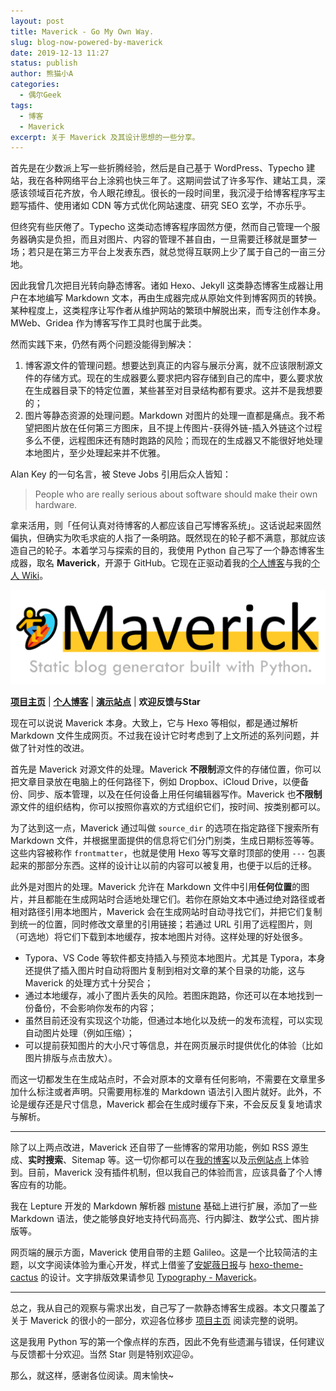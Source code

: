 ```yaml
---
layout: post
title: Maverick - Go My Own Way.
slug: blog-now-powered-by-maverick
date: 2019-12-13 11:27
status: publish
author: 熊猫小A
categories: 
  - 偶尔Geek
tags: 
  - 博客
  - Maverick
excerpt: 关于 Maverick 及其设计思想的一些分享。
---
```


首先是在少数派上写一些折腾经验，然后是自己基于 WordPress、Typecho 建站，我在各种网络平台上涂鸦也快三年了。这期间尝试了许多写作、建站工具，深感该领域百花齐放，令人眼花缭乱。很长的一段时间里，我沉浸于给博客程序写主题写插件、使用诸如 CDN 等方式优化网站速度、研究 SEO 玄学，不亦乐乎。

但终究有些厌倦了。Typecho 这类动态博客程序固然方便，然而自己管理一个服务器确实是负担，而且对图片、内容的管理不甚自由，一旦需要迁移就是噩梦一场；若只是在第三方平台上发表东西，就总觉得互联网上少了属于自己的一亩三分地。

因此我曾几次把目光转向静态博客。诸如 Hexo、Jekyll 这类静态博客生成器让用户在本地编写 Markdown 文本，再由生成器完成从原始文件到博客网页的转换。某种程度上，这类程序让写作者从维护网站的繁琐中解脱出来，而专注创作本身。MWeb、Gridea 作为博客写作工具时也属于此类。

然而实践下来，仍然有两个问题没能得到解决：

1. 博客源文件的管理问题。想要达到真正的内容与展示分离，就不应该限制源文件的存储方式。现在的生成器要么要求把内容存储到自己的库中，要么要求放在生成器目录下的特定位置，某些甚至对目录结构都有要求。这并不是我想要的；
2. 图片等静态资源的处理问题。Markdown 对图片的处理一直都是痛点。我不希望把图片放在任何第三方图床，且不提上传图片-获得外链-插入外链这个过程多么不便，远程图床还有随时跑路的风险；而现在的生成器又不能很好地处理本地图片，至少处理起来并不优雅。

Alan Key 的一句名言，被 Steve Jobs 引用后众人皆知：

> People who are really serious about software should make their own hardware.

拿来活用，则「任何认真对待博客的人都应该自己写博客系统」。这话说起来固然偏执，但确实为吹毛求疵的人指了一条明路。既然现在的轮子都不满意，那就应该造自己的轮子。本着学习与探索的目的，我使用 Python 自己写了一个静态博客生成器，取名 **Maverick**，开源于 GitHub。它现在正驱动着我的[个人博客](https://blog.imalan.cn/)与我的[个人 Wiki](https://wiki.imalan.cn/)。

![](./assets/Maverick-Banner-1.png)

[**项目主页**](https://github.com/AlanDecode/Maverick) | [**个人博客**](https://blog.imalan.cn/) | [**演示站点**](https://alandecode.github.io/Maverick/) | **欢迎反馈与Star**

现在可以说说 Maverick 本身。大致上，它与 Hexo 等相似，都是通过解析 Markdown 文件生成网页。不过我在设计它时考虑到了上文所述的系列问题，并做了针对性的改进。

首先是 Maverick 对源文件的处理。Maverick **不限制**源文件的存储位置，你可以把文章目录放在电脑上的任何路径下，例如 Dropbox、iCloud Drive，以便备份、同步、版本管理，以及在任何设备上用任何编辑器写作。Maverick 也**不限制**源文件的组织结构，你可以按照你喜欢的方式组织它们，按时间、按类别都可以。

为了达到这一点，Maverick 通过叫做 `source_dir` 的选项在指定路径下搜索所有 Markdown 文件，并根据里面提供的信息将它们分门别类，生成日期标签等等。这些内容被称作 `frontmatter`，也就是使用 Hexo 等写文章时顶部的使用 `---` 包裹起来的那部分东西。这样的设计让以前的内容可以被复用，也便于以后的迁移。

此外是对图片的处理。Maverick 允许在 Markdown 文件中引用**任何位置**的图片，并且都能在生成网站时合适地处理它们。若你在原始文本中通过绝对路径或者相对路径引用本地图片，Maverick 会在生成网站时自动寻找它们，并把它们复制到统一的位置，同时修改文章里的引用链接；若通过 URL 引用了远程图片，则（可选地）将它们下载到本地缓存，按本地图片对待。这样处理的好处很多。

* Typora、VS Code 等软件都支持插入与预览本地图片。尤其是 Typora，本身还提供了插入图片时自动将图片复制到相对文章的某个目录的功能，这与 Maverick 的处理方式十分契合；
* 通过本地缓存，减小了图片丢失的风险。若图床跑路，你还可以在本地找到一份备份，不会影响你发布的内容；
* 虽然目前还没有实现这个功能，但通过本地化以及统一的发布流程，可以实现自动图片处理（例如压缩）；
* 可以提前获知图片的大小尺寸等信息，并在网页展示时提供优化的体验（比如图片排版与点击放大）。

而这一切都发生在生成站点时，不会对原本的文章有任何影响，不需要在文章里多加什么标注或者声明。只需要用标准的 Markdown 语法引入图片就好。此外，不论是缓存还是尺寸信息，Maverick 都会在生成时缓存下来，不会反反复复地请求与解析。

---

除了以上两点改进，Maverick 还自带了一些博客的常用功能，例如 RSS 源生成、**实时搜索**、Sitemap 等。这一切你都可以在[我的博客](https://blog.imalan.cn)以及[示例站点](https://alandecode.github.io/Maverick/)上体验到。目前，Maverick 没有插件机制，但以我自己的体验而言，应该具备了个人博客应有的功能。

我在 Lepture 开发的 Markdown 解析器 [mistune](https://github.com/lepture/mistune) 基础上进行扩展，添加了一些 Markdown 语法，使之能够良好地支持代码高亮、行内脚注、数学公式、图片排版等。

网页端的展示方面，Maverick 使用自带的主题 Galileo。这是一个比较简洁的主题，以文字阅读体验为重心开发，样式上借鉴了[安妮薇日报](https://anyway.fm/post/)与 [hexo-theme-cactus](https://github.com/probberechts/hexo-theme-cactus) 的设计。文字排版效果请参见 [Typography - Maverick](https://alandecode.github.io/Maverick/archives/typography/)。

---

总之，我从自己的观察与需求出发，自己写了一款静态博客生成器。本文只覆盖了关于 Maverick 的很小的一部分，欢迎各位移步 [项目主页](https://github.com/AlanDecode/Maverick) 阅读完整的说明。

这是我用 Python 写的第一个像点样的东西，因此不免有些遗漏与错误，任何建议与反馈都十分欢迎。当然 Star 则是特别欢迎😜。

那么，就这样，感谢各位阅读。周末愉快~
